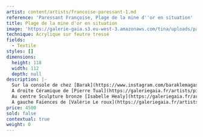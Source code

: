 ```yaml
---
artist: content/artists/francoise-paressant-1.md
reference: 'Paressant Françoise, Plage de la mine d''or en situation'
title: Plage de la mine d'or en situation
image: 'https://galerie-gaia.s3.eu-west-3.amazonaws.com/tina/uploads/paressant-francoise/galerie-gaia-francoise-paressant-mine dor en situation.jpg'
technique: Acrylique sur feutre tressé
fields:
  - Textile
styles: []
dimensions:
  height: 118
  width: 112
  depth: null
description: |-
  Sur la console de chez [Barak](https://www.instagram.com/baraklemagasin/?hl=fr "barak nantes")   
  A droite Céramique de [Pierre Tual](https://galeriegaia.fr/artists/pierre-tual/ "pierre tual gaia")  
  Au centre Sculpture bronze [Isabelle Healy](https://galeriegaia.fr/artists/isabelle-healy/ "isabelle healy")  
  A gauche Faïences de [Valérie Le roux](https://galeriegaia.fr/artists/valerie-le-roux/ "valerie le roux gaia")
price: 4500
sold: false
contextual: true
weight: 0
---
```



